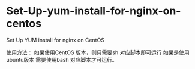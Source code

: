 # Set-Up-yum-install-for-nginx-on-centos
Set Up YUM install for nginx  on CentOS

使用方法：
如果使用CentOS 版本，则只需要sh 对应脚本即可运行
如果是使用ubuntu版本 需要使用bash 对应脚本才可运行。

